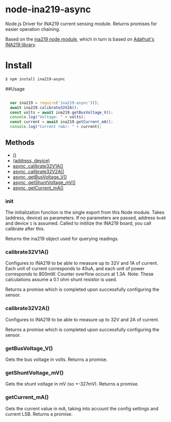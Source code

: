 # node-ina219-async
Node.js Driver for INA219 current sensing module.
Returns promises for easier operation chaining.

Based on the [ina219 node module](https://www.npmjs.com/package/ina219), which in turn is based on [Adafruit's INA219 library](https://github.com/adafruit/Adafruit_INA219).


# Install

````bash
$ npm install ina219-async
````

##Usage

```javascript

  var ina219 = require('ina219-async')();
  await ina219.calibrate32V2A();
  const volts = await ina219.getBusVoltage_V();
  console.log("Voltage: " + volts);
  const current = await ina219.getCurrent_mA();
  console.log("Current (mA): " + current);
```


## Methods
  * [()](#init)
  * [(address, device)](#init)
  * [async .calibrate32V1A()](#calibrate32V1A())
  * [async .calibrate32V2A()](#calibrate32V2A())
  * [async .getBusVoltage_V()](#getBusVoltage_V())
  * [async .getShuntVoltage_mV()](#getShuntVoltage_mV())
  * [async .getCurrent_mA()](#getCurrent_mA())


### init
The initialization function is the single export from this Node module.
Takes (address, device) as parameters.
If no parameters are passed, address `0x40` and device `1` is assumed.
Called to initilize the INA219 board, you call calibrate after this.

Returns the ina219 object used for querying readings.

### calibrate32V1A()
Configures to INA219 to be able to measure up to 32V and 1A of current.
 Each unit of current corresponds to 40uA, and each unit of power corresponds
 to 800mW. Counter overflow occurs at 1.3A.
 Note: These calculations assume a 0.1 ohm shunt resistor is used.

 Returns a promise which is completed upon successfully configuring the sensor.

### calibrate32V2A()
Configures to INA219 to be able to measure up to 32V and 2A of current.

Returns a promise which is completed upon successfully configuring the sensor.

### getBusVoltage_V()
Gets the bus voltage in volts. Returns a promise.

### getShuntVoltage_mV()
Gets the shunt voltage in mV (so +-327mV). Returns a promise.

### getCurrent_mA()
Gets the current value in mA, taking into account the config settings and current LSB.
Returns a promise.
